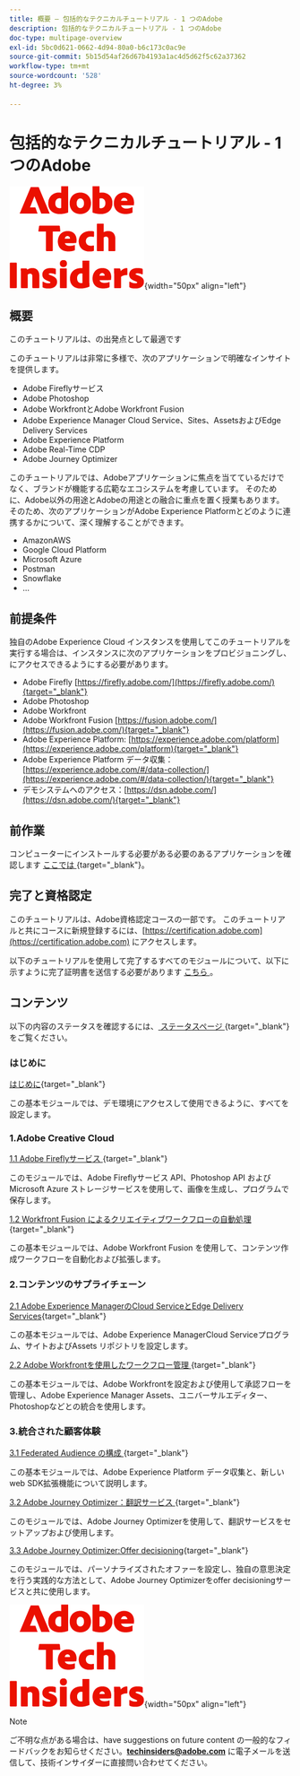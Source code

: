 ```yaml
---
title: 概要 – 包括的なテクニカルチュートリアル - 1 つのAdobe
description: 包括的なテクニカルチュートリアル - 1 つのAdobe
doc-type: multipage-overview
exl-id: 5bc0d621-0662-4d94-80a0-b6c173c0ac9e
source-git-commit: 5b15d54af26d67b4193a1ac4d5d62f5c62a37362
workflow-type: tm+mt
source-wordcount: '528'
ht-degree: 3%

---
```


# 包括的なテクニカルチュートリアル - 1 つのAdobe

![ 技術インサイダー ](./assets/images/techinsiders.png){width="50px" align="left"}

## 概要

このチュートリアルは、の出発点として最適です

このチュートリアルは非常に多様で、次のアプリケーションで明確なインサイトを提供します。

- Adobe Fireflyサービス
- Adobe Photoshop
- Adobe WorkfrontとAdobe Workfront Fusion
- Adobe Experience Manager Cloud Service、Sites、AssetsおよびEdge Delivery Services
- Adobe Experience Platform
- Adobe Real-Time CDP
- Adobe Journey Optimizer


このチュートリアルでは、Adobeアプリケーションに焦点を当てているだけでなく、ブランドが機能する広範なエコシステムを考慮しています。 そのために、Adobe以外の用途とAdobeの用途との融合に重点を置く授業もあります。 そのため、次のアプリケーションがAdobe Experience Platformとどのように連携するかについて、深く理解することができます。

- AmazonAWS
- Google Cloud Platform
- Microsoft Azure
- Postman
- Snowflake
- ...

## 前提条件

独自のAdobe Experience Cloud インスタンスを使用してこのチュートリアルを実行する場合は、インスタンスに次のアプリケーションをプロビジョニングし、にアクセスできるようにする必要があります。

- Adobe Firefly [https://firefly.adobe.com/](https://firefly.adobe.com/){target="_blank"}
- Adobe Photoshop
- Adobe Workfront
- Adobe Workfront Fusion [https://fusion.adobe.com/](https://fusion.adobe.com/){target="_blank"}
- Adobe Experience Platform: [https://experience.adobe.com/platform](https://experience.adobe.com/platform){target="_blank"}
- Adobe Experience Platform データ収集：[https://experience.adobe.com/#/data-collection/](https://experience.adobe.com/#/data-collection/){target="_blank"}
- デモシステムへのアクセス：[https://dsn.adobe.com/](https://dsn.adobe.com/){target="_blank"}

## 前作業

コンピューターにインストールする必要がある必要のあるアプリケーションを確認します [ ここでは ](./prework.md){target="_blank"}。

## 完了と資格認定

このチュートリアルは、Adobe資格認定コースの一部です。 このチュートリアルと共にコースに新規登録するには、[https://certification.adobe.com](https://certification.adobe.com) にアクセスします。

以下のチュートリアルを使用して完了するすべてのモジュールについて、以下に示すように完了証明書を送信する必要があります [ こちら ](./completion.md)。

## コンテンツ

以下の内容のステータスを確認するには、[ ステータスページ ](./status.md){target="_blank"} をご覧ください。

### はじめに

[はじめに](./modules/getting-started/gettingstarted/getting-started.md){target="_blank"}

この基本モジュールでは、デモ環境にアクセスして使用できるように、すべてを設定します。

### 1.Adobe Creative Cloud

[1.1 Adobe Fireflyサービス ](./modules/creative-cloud/module1.1/firefly-services.md){target="_blank"}

このモジュールでは、Adobe Fireflyサービス API、Photoshop API およびMicrosoft Azure ストレージサービスを使用して、画像を生成し、プログラムで保存します。

[1.2 Workfront Fusion によるクリエイティブワークフローの自動処理 ](./modules/creative-cloud/module1.2/automation.md){target="_blank"}

この基本モジュールでは、Adobe Workfront Fusion を使用して、コンテンツ作成ワークフローを自動化および拡張します。

### 2.コンテンツのサプライチェーン

[2.1 Adobe Experience ManagerのCloud ServiceとEdge Delivery Services](./modules/csc/module2.1/aemcs.md){target="_blank"}

この基本モジュールでは、Adobe Experience ManagerCloud Serviceプログラム、サイトおよびAssets リポジトリを設定します。

[2.2 Adobe Workfrontを使用したワークフロー管理 ](./modules/csc/module2.2/workfront.md){target="_blank"}

この基本モジュールでは、Adobe Workfrontを設定および使用して承認フローを管理し、Adobe Experience Manager Assets、ユニバーサルエディター、Photoshopなどとの統合を使用します。

### 3.統合された顧客体験

[3.1 Federated Audience の構成 ](./modules/uce/module3.1/fac.md){target="_blank"}

この基本モジュールでは、Adobe Experience Platform データ収集と、新しい web SDK拡張機能について説明します。

[3.2 Adobe Journey Optimizer：翻訳サービス ](./modules/uce/module3.2/ajotranslationsvcs.md){target="_blank"}

このモジュールでは、Adobe Journey Optimizerを使用して、翻訳サービスをセットアップおよび使用します。

[3.3 Adobe Journey Optimizer:Offer decisioning](./modules/uce/module3.3/offer-decisioning.md){target="_blank"}

このモジュールでは、パーソナライズされたオファーを設定し、独自の意思決定を行う実践的な方法として、Adobe Journey Optimizerをoffer decisioningサービスと共に使用します。

![ 技術インサイダー ](./assets/images/techinsiders.png){width="50px" align="left"}

>[!NOTE]
>
>ご不明な点がある場合は、have suggestions on future content の一般的なフィードバックをお知らせください。**techinsiders@adobe.com** に電子メールを送信して、技術インサイダーに直接問い合わせてください。
